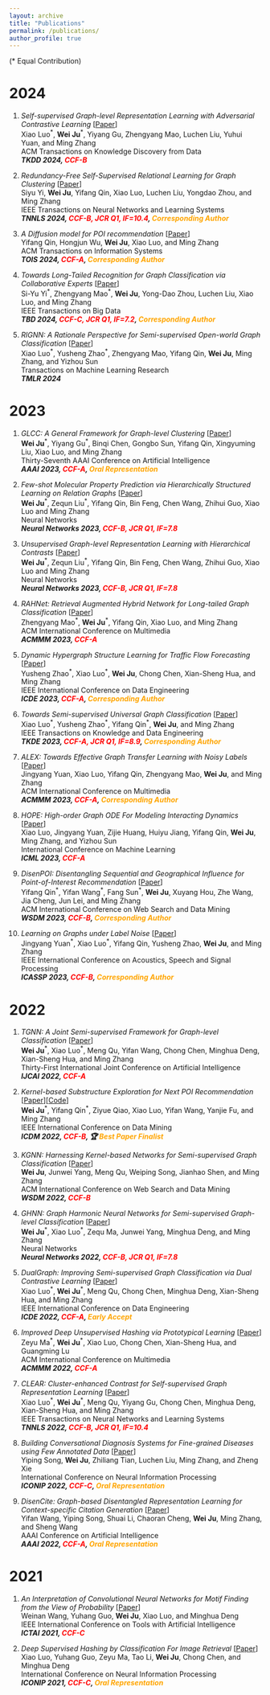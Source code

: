 ```yaml
---
layout: archive
title: "Publications"
permalink: /publications/
author_profile: true
---
```


<!-- You can also find my articles on <u><a href="https://scholar.google.com/citations?user=pppQSXgAAAAJ&hl=en">my Google Scholar profile</a>.</u> -->
(\* Equal Contribution)

2024
====
1.  *Self-supervised Graph-level Representation Learning with Adversarial Contrastive Learning* [[Paper]()] <br>
Xiao Luo<sup>\*</sup>, **Wei Ju**<sup>\*</sup>, Yiyang Gu, Zhengyang Mao, Luchen Liu, Yuhui Yuan, and Ming Zhang <br>
ACM Transactions on Knowledge Discovery from Data <br>
***TKDD 2024, <span style="color:red">CCF-B</span>***

1.  *Redundancy-Free Self-Supervised Relational Learning for Graph Clustering* [[Paper](../files/TNNLS_R2FGC.pdf)] <br>
Siyu Yi, **Wei Ju**, Yifang Qin, Xiao Luo, Luchen Liu, Yongdao Zhou, and Ming Zhang <br>
IEEE Transactions on Neural Networks and Learning Systems <br>
***TNNLS 2024, <span style="color:red">CCF-B, JCR Q1, IF=10.4</span>, <span style="color:orange">Corresponding Author</span>***

1.  *A Diffusion model for POI recommendation* [[Paper](https://arxiv.org/pdf/2304.07041.pdf)] <br>
Yifang Qin, Hongjun Wu, **Wei Ju**, Xiao Luo, and Ming Zhang <br>
ACM Transactions on Information Systems <br>
***TOIS 2024, <span style="color:red">CCF-A</span>, <span style="color:orange">Corresponding Author</span>***

1.  *Towards Long-Tailed Recognition for Graph Classification via Collaborative Experts* [[Paper](../files/TBD_CoMe.pdf)] <br>
Si-Yu Yi<sup>\*</sup>, Zhengyang Mao<sup>\*</sup>, **Wei Ju**, Yong-Dao Zhou, Luchen Liu, Xiao Luo, and Ming Zhang <br>
IEEE Transactions on Big Data <br>
***TBD 2024, <span style="color:red">CCF-C, JCR Q1, IF=7.2</span>, <span style="color:orange">Corresponding Author</span>***

1.  *RIGNN: A Rationale Perspective for Semi-supervised Open-world Graph Classification* [[Paper]()] <br>
Xiao Luo<sup>\*</sup>, Yusheng Zhao<sup>\*</sup>, Zhengyang Mao, Yifang Qin, **Wei Ju**, Ming Zhang, and Yizhou Sun <br>
Transactions on Machine Learning Research <br>
***TMLR 2024***

2023
====
1.  *GLCC: A General Framework for Graph-level Clustering* [[Paper](https://arxiv.org/pdf/2210.11879.pdf)] <br>
**Wei Ju**<sup>\*</sup>, Yiyang Gu<sup>\*</sup>, Binqi Chen, Gongbo Sun, Yifang Qin, Xingyuming Liu, Xiao Luo, and Ming Zhang <br>
Thirty-Seventh AAAI Conference on Artificial Intelligence <br>
***AAAI 2023, <span style="color:red">CCF-A</span>, <span style="color:orange">Oral Representation</span>***

1.  *Few-shot Molecular Property Prediction via Hierarchically Structured Learning on Relation Graphs* [[Paper](../files/NN_HSL-RG.pdf)] <br>
**Wei Ju**<sup>\*</sup>, Zequn Liu<sup>\*</sup>, Yifang Qin, Bin Feng, Chen Wang, Zhihui Guo, Xiao Luo and Ming Zhang <br>
Neural Networks <br>
***Neural Networks 2023, <span style="color:red">CCF-B, JCR Q1, IF=7.8</span>***

1.  *Unsupervised Graph-level Representation Learning with Hierarchical Contrasts* [[Paper](../files/NN-HGCL.pdf)] <br>
**Wei Ju**<sup>\*</sup>, Zequn Liu<sup>\*</sup>, Yifang Qin, Bin Feng, Chen Wang, Zhihui Guo, Xiao Luo and Ming Zhang <br>
Neural Networks <br>
***Neural Networks 2023, <span style="color:red">CCF-B, JCR Q1, IF=7.8</span>***

1.  *RAHNet: Retrieval Augmented Hybrid Network for Long-tailed Graph Classification* [[Paper](https://arxiv.org/pdf/2308.02335.pdf)] <br>
Zhengyang Mao<sup>\*</sup>, **Wei Ju**<sup>\*</sup>, Yifang Qin, Xiao Luo, and Ming Zhang <br>
ACM International Conference on Multimedia <br>
***ACMMM 2023, <span style="color:red">CCF-A</span>***

1.  *Dynamic Hypergraph Structure Learning for Traffic Flow Forecasting* [[Paper](../files/ICDE23_DyHSL.pdf)] <br>
Yusheng Zhao<sup>\*</sup>, Xiao Luo<sup>\*</sup>, **Wei Ju**, Chong Chen, Xian-Sheng Hua, and Ming Zhang <br>
IEEE International Conference on Data Engineering <br>
***ICDE 2023, <span style="color:red">CCF-A</span>, <span style="color:orange">Corresponding Author</span>***

1.  *Towards Semi-supervised Universal Graph Classification* [[Paper](../files/TKDE-UGNN.pdf)] <br>
Xiao Luo<sup>\*</sup>, Yusheng Zhao<sup>\*</sup>, Yifang Qin<sup>\*</sup>, **Wei Ju**, and Ming Zhang <br>
IEEE Transactions on Knowledge and Data Engineering <br>
***TKDE 2023, <span style="color:red">CCF-A, JCR Q1, IF=8.9</span>, <span style="color:orange">Corresponding Author</span>***

1.  *ALEX: Towards Effective Graph Transfer Learning with Noisy Labels* [[Paper](../files/MM23_ALEX.pdf)] <br>
Jingyang Yuan, Xiao Luo, Yifang Qin, Zhengyang Mao, **Wei Ju**, and Ming Zhang <br>
ACM International Conference on Multimedia <br>
***ACMMM 2023, <span style="color:red">CCF-A</span>, <span style="color:orange">Corresponding Author</span>***

1.  *HOPE: High-order Graph ODE For Modeling Interacting Dynamics* [[Paper](../files/ICML23-HOPE.pdf)] <br>
Xiao Luo, Jingyang Yuan, Zijie Huang, Huiyu Jiang, Yifang Qin, **Wei Ju**, Ming Zhang, and Yizhou Sun <br>
International Conference on Machine Learning <br>
***ICML 2023, <span style="color:red">CCF-A</span>***

1.  *DisenPOI: Disentangling Sequential and Geographical Influence for Point-of-Interest Recommendation* [[Paper](https://arxiv.org/pdf/2210.16591.pdf)] <br>
Yifang Qin<sup>\*</sup>, Yifan Wang<sup>\*</sup>, Fang Sun<sup>\*</sup>, **Wei Ju**, Xuyang Hou, Zhe Wang, Jia Cheng, Jun Lei, and Ming Zhang <br>
ACM International Conference on Web Search and Data Mining <br>
***WSDM 2023, <span style="color:red">CCF-B</span>, <span style="color:orange">Corresponding Author</span>***

1.  *Learning on Graphs under Label Noise* [[Paper](../files/ICASSP_CGNN.pdf)] <br>
Jingyang Yuan<sup>\*</sup>, Xiao Luo<sup>\*</sup>, Yifang Qin, Yusheng Zhao, **Wei Ju**, and Ming Zhang <br>
IEEE International Conference on Acoustics, Speech and Signal Processing <br>
***ICASSP 2023, <span style="color:red">CCF-B</span>, <span style="color:orange">Corresponding Author</span>***


2022
====
1.  *TGNN: A Joint Semi-supervised Framework for Graph-level Classification* [[Paper](../files/IJCAI_TGNN.pdf)] <br>
**Wei Ju**<sup>\*</sup>, Xiao Luo<sup>\*</sup>, Meng Qu, Yifan Wang, Chong Chen, Minghua Deng, Xian-Sheng Hua, and Ming Zhang <br>
Thirty-First International Joint Conference on Artificial Intelligence <br>
***IJCAI 2022, <span style="color:red">CCF-A</span>***

1.  *Kernel-based Substructure Exploration for Next POI Recommendation* [[Paper](https://arxiv.org/pdf/2210.03969.pdf)][[Code](https://github.com/Fang6ang/KBGNN)] <br>
**Wei Ju**<sup>\*</sup>, Yifang Qin<sup>\*</sup>, Ziyue Qiao, Xiao Luo, Yifan Wang, Yanjie Fu, and Ming Zhang <br>
IEEE International Conference on Data Mining <br>
***ICDM 2022, <span style="color:red">CCF-B</span>, 🏆 <span style="color:orange">Best Paper Finalist</span>***

1.  *KGNN: Harnessing Kernel-based Networks for Semi-supervised Graph Classification* [[Paper](https://arxiv.org/pdf/2205.10550.pdf)] <br>
**Wei Ju**, Junwei Yang, Meng Qu, Weiping Song, Jianhao Shen, and Ming Zhang <br>
ACM International Conference on Web Search and Data Mining <br>
***WSDM 2022, <span style="color:red">CCF-B</span>***

1.  *GHNN: Graph Harmonic Neural Networks for Semi-supervised Graph-level Classification* [[Paper](../files/NN_GHNN.pdf)] <br>
**Wei Ju**<sup>\*</sup>, Xiao Luo<sup>\*</sup>, Zequ Ma, Junwei Yang, Minghua Deng, and Ming Zhang <br>
Neural Networks <br>
***Neural Networks 2022, <span style="color:red">CCF-B, JCR Q1, IF=7.8</span>***

1.  *DualGraph: Improving Semi-supervised Graph Classification via Dual Contrastive Learning* [[Paper](../files/ICDE_DualGraph.pdf)] <br>
Xiao Luo<sup>\*</sup>, **Wei Ju**<sup>\*</sup>, Meng Qu, Chong Chen, Minghua Deng, Xian-Sheng Hua, and Ming Zhang <br>
IEEE International Conference on Data Engineering <br>
***ICDE 2022, <span style="color:red">CCF-A</span>, <span style="color:orange">Early Accept</span>***

1.  *Improved Deep Unsupervised Hashing via Prototypical Learning* [[Paper](../files/MM_PURPLE.pdf)] <br>
Zeyu Ma<sup>\*</sup>, **Wei Ju**<sup>\*</sup>, Xiao Luo, Chong Chen, Xian-Sheng Hua, and Guangming Lu <br>
ACM International Conference on Multimedia <br>
***ACMMM 2022, <span style="color:red">CCF-A</span>***

1.  *CLEAR: Cluster-enhanced Contrast for Self-supervised Graph Representation Learning* [[Paper](../files/TNNLS_CLEAR.pdf)] <br>
Xiao Luo<sup>\*</sup>, **Wei Ju**<sup>\*</sup>, Meng Qu, Yiyang Gu, Chong Chen, Minghua Deng, Xian-Sheng Hua, and Ming Zhang <br>
IEEE Transactions on Neural Networks and Learning Systems <br>
***TNNLS 2022, <span style="color:red">CCF-B, JCR Q1, IF=10.4</span>***

1.  *Building Conversational Diagnosis Systems for Fine-grained Diseases using Few Annotated Data* [[Paper](../files/ICONIP-22.pdf)] <br>
Yiping Song, **Wei Ju**, Zhiliang Tian, Luchen Liu, Ming Zhang, and Zheng Xie <br>
International Conference on Neural Information Processing <br>
***ICONIP 2022, <span style="color:red">CCF-C</span>, <span style="color:orange">Oral Representation</span>***

1.  *DisenCite: Graph-based Disentangled Representation Learning for Context-specific Citation Generation* [[Paper](../files/AAAI22-DisenCite.pdf)] <br>
Yifan Wang, Yiping Song, Shuai Li, Chaoran Cheng, **Wei Ju**, Ming Zhang, and Sheng Wang <br>
AAAI Conference on Artificial Intelligence <br>
***AAAI 2022, <span style="color:red">CCF-A</span>, <span style="color:orange">Oral Representation</span>***

2021
====
1.  *An Interpretation of Convolutional Neural Networks for Motif Finding from the View of Probability* [[Paper](../files/ICTAI-21.pdf)] <br>
Weinan Wang, Yuhang Guo, **Wei Ju**, Xiao Luo, and Minghua Deng <br>
IEEE International Conference on Tools with Artificial Intelligence <br>
***ICTAI 2021, <span style="color:red">CCF-C</span>***

1.  *Deep Supervised Hashing by Classification For Image Retrieval* [[Paper](../files/ICONIP-21.pdf)] <br>
Xiao Luo, Yuhang Guo, Zeyu Ma, Tao Li, **Wei Ju**, Chong Chen, and Minghua Deng <br>
International Conference on Neural Information Processing <br>
***ICONIP 2021, <span style="color:red">CCF-C</span>, <span style="color:orange">Oral Representation</span>***
